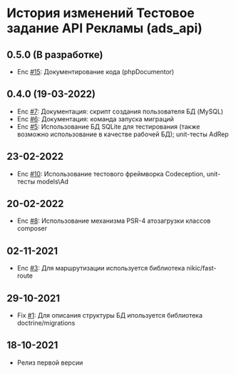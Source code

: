 # История изменений Тестовое задание API Рекламы (ads_api)
## 0.5.0 (В разработке)
* Enc [#15](https://github.com/cosmastar112/ads_api/issues/15): Документирование кода (phpDocumentor)

## 0.4.0 (19-03-2022)
* Enc [#7](https://github.com/cosmastar112/ads_api/issues/7): Документация: скрипт создания пользователя БД (MySQL)
* Enc [#6](https://github.com/cosmastar112/ads_api/issues/6): Документация: команда запуска миграций
* Enc [#5](https://github.com/cosmastar112/ads_api/issues/5): Использование БД SQLite для тестирования (также возможно использование в качестве рабочей БД); unit-тесты AdRep

## 23-02-2022
* Enc [#10](https://github.com/cosmastar112/ads_api/issues/10): Использование тестового фреймворка Codeception, unit-тесты models\Ad

## 20-02-2022
* Enc [#8](https://github.com/cosmastar112/ads_api/issues/8): Использование механизма PSR-4 атозагрузки классов composer

## 02-11-2021
* Enc [#3](https://github.com/cosmastar112/ads_api/issues/3): Для маршрутизации используется библиотека nikic/fast-route

## 29-10-2021
* Fix [#1](https://github.com/cosmastar112/ads_api/issues/1): Для описания структуры БД ипользуется библиотека doctrine/migrations

## 18-10-2021
* Релиз первой версии